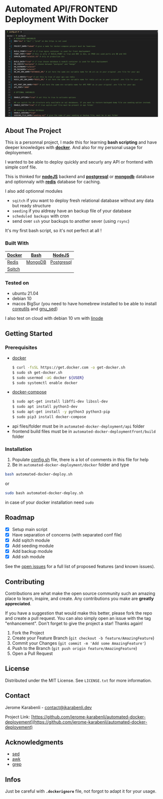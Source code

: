 # Automated API/FRONTEND Deployment With Docker

<div id="top"></div>

![](assets/config.png)

<!-- ABOUT THE PROJECT -->
## About The Project

This is a personnal project, I made this for learning __bash scripting__ and have deeper knowledges with __[docker](https://docs.docker.com/get-docker/)__. And also for my personal usage for deployement.

I wanted to be able to deploy quickly and securly any API or frontend with simple conf file. 

This is thinked for __[nodeJS](https://nodejs.org/en/)__ backend and __[postgresql](https://www.postgresql.org/)__ or __[mongodb](https://www.mongodb.com/fr-fr)__ database and optionnaly with __[redis](https://redis.io/)__ database for caching. 

I also add optionnal modules
* ``sqitch`` if you want to deploy fresh relational database without any data but ready structure
* ``seeding`` if you aldreay have an backup file of your database
* ``scheduled backups`` with cron
* send over ``ssh`` your backups to another sever (using ``rsync``)

It's my first bash script, so it's not perfect at all ! 


### Built With

|[Docker](https://www.docker.com/) |[Bash]()|[NodeJS](https://nodejs.org/en/)|
|-|-|-|
|[Redis](https://redis.io/)|[MongoDB](https://www.mongodb.com/fr-fr)|[Postgresql](https://www.postgresql.org/)|
|[Sqitch](https://sqitch.org/)|||

### Tested on

- ubuntu 21.04
- debian 10
- macos BigSur (you need to have homebrew installed to be able to install [coreutils](https://formulae.brew.sh/formula/coreutils) and [gnu_sed](https://formulae.brew.sh/formula/gnu-sed))

I also test on cloud with debian 10 vm with [linode](https://www.linode.com/)

<!-- GETTING STARTED -->
## Getting Started
### Prerequisites

* [docker](https://docs.docker.com/get-docker/)
  ```sh
  $ curl -fsSL https://get.docker.com -o get-docker.sh
  $ sudo sh get-docker.sh
  $ sudo usermod -aG docker ${USER}
  $ sudo systemctl enable docker
  ```
* [docker-compose](https://dev.to/elalemanyo/how-to-install-docker-and-docker-compose-on-raspberry-pi-1mo)
  ```sh
  $ sudo apt-get install libffi-dev libssl-dev
  $ sudo apt install python3-dev
  $ sudo apt-get install -y python3 python3-pip
  $ sudo pip3 install docker-compose
  ```
* api files/folder must be in `automated-docker-deployment/api` folder
* frontend build files must be in `automated-docker-deploymentfront/build` folder

### Installation

1. Populate [config.sh](docker/config.sh) file, there is a lot of comments in this file for help
2. Be in `automated-docker-deployment/docker` folder and type
  ```sh
  bash automated-docker-deploy.sh
  ```
or 
  ```sh
  sudo bash automated-docker-deploy.sh
  ``` 
in case of your docker installation need `sudo`


<!-- ROADMAP -->
## Roadmap

- [x] Setup main script
- [x] Have separation of concerns (with separated conf file)
- [x] Add sqitch module
- [x] Add seeding module
- [x] Add backup module
- [x] Add ssh module

See the [open issues](https://github.com/jerome-karabenli/automated-docker-deployement/issues) for a full list of proposed features (and known issues).


<!-- CONTRIBUTING -->
## Contributing

Contributions are what make the open source community such an amazing place to learn, inspire, and create. Any contributions you make are **greatly appreciated**.

If you have a suggestion that would make this better, please fork the repo and create a pull request. You can also simply open an issue with the tag "enhancement".
Don't forget to give the project a star! Thanks again!

1. Fork the Project
2. Create your Feature Branch (`git checkout -b feature/AmazingFeature`)
3. Commit your Changes (`git commit -m 'Add some AmazingFeature'`)
4. Push to the Branch (`git push origin feature/AmazingFeature`)
5. Open a Pull Request


<!-- LICENSE -->
## License

Distributed under the MIT License. See `LICENSE.txt` for more information.



<!-- CONTACT -->
## Contact

Jerome Karabenli - contact@jkarabenli.dev

Project Link: [https://github.com/jerome-karabenli/automated-docker-deployement](https://github.com/jerome-karabenli/automated-docker-deployement)




<!-- ACKNOWLEDGMENTS -->
## Acknowledgments

* [sed](https://www.cyberciti.biz/faq/how-to-use-sed-to-find-and-replace-text-in-files-in-linux-unix-shell/)
* [awk](https://www.howtogeek.com/562941/how-to-use-the-awk-command-on-linux/)
* [grep](https://www.cyberciti.biz/faq/howto-use-grep-command-in-linux-unix/)


## Infos
Just be careful with __`.dockerignore`__ file, not forgot to adapt it for your usage.

